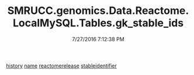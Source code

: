 ﻿---
title: SMRUCC.genomics.Data.Reactome.LocalMySQL.Tables.gk_stable_ids
date: 7/27/2016 7:12:38 PM
---

[history](T-SMRUCC.genomics.Data.Reactome.LocalMySQL.Tables.gk_stable_ids.history.html)
[name](T-SMRUCC.genomics.Data.Reactome.LocalMySQL.Tables.gk_stable_ids.name.html)
[reactomerelease](T-SMRUCC.genomics.Data.Reactome.LocalMySQL.Tables.gk_stable_ids.reactomerelease.html)
[stableidentifier](T-SMRUCC.genomics.Data.Reactome.LocalMySQL.Tables.gk_stable_ids.stableidentifier.html)
